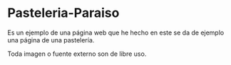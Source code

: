 # Pasteleria-Paraiso
Es un ejemplo de una página web que he hecho en este se da de ejemplo una página de una pastelería.

Toda imagen o fuente  externo son de libre uso.
